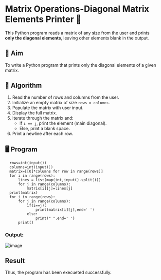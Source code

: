 # Matrix Operations-Diagonal Matrix Elements Printer 🧮

This Python program reads a matrix of any size from the user and prints **only the diagonal elements**, leaving other elements blank in the output.

## 📌 Aim

To write a Python program that prints only the diagonal elements of a given matrix.

## 🧠 Algorithm

1. Read the number of rows and columns from the user.
2. Initialize an empty matrix of size `rows × columns`.
3. Populate the matrix with user input.
4. Display the full matrix.
5. Iterate through the matrix and:
   - If `i == j`, print the element (main diagonal).
   - Else, print a blank space.
6. Print a newline after each row.

## 🖥️ Program
```
  rows=int(input())
  columns=int(input())
  matrix=[[0]*columns for row in range(rows)]
  for i in range(rows):
      lines = list(map(int,input().split()))
      for j in range(columns):
          matrix[i][j]=lines[j]
  print(matrix)
  for i in range(rows):
      for j in range(columns):
          if(i==j):
              print(matrix[i][j],end=' ')
          else:
              print(" ",end=' ')        
      print()
```
### Output:
![image](https://github.com/user-attachments/assets/c291baba-e2a0-4e5d-ba2b-69f34ce344af)

## Result
Thus, the program has been execueted successfully.
